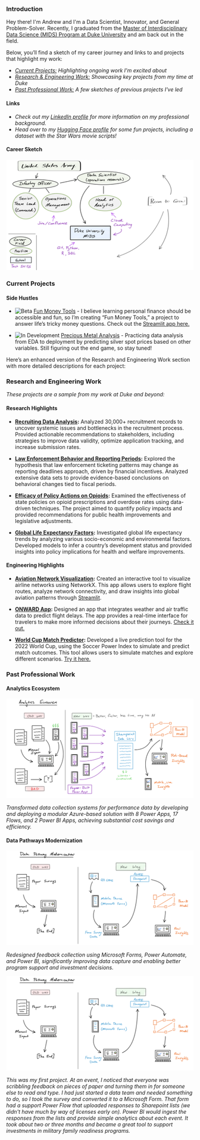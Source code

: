 ### Introduction

Hey there! I'm Andrew and I'm a Data Scientist, Innovator, and General Problem-Solver. Recently, I graduated from the [Master of Interdisciplinary Data Science (MIDS) Program at Duke University](https://datascience.duke.edu) and am back out in the field.

Below, you’ll find a sketch of my career journey and links to  and projects that highlight my work:

- *[Current Projects:](#current-projects) Highlighting ongoing work I'm excited about*
- *[Research & Engineering Work:](#research-and-engineering-work) Showcasing key projects from my time at Duke*
- *[Past Professional Work:](#past-professional-work) A few sketches of previous projects I've led*

#### Links

- *Check out my [LinkedIn profile](https://www.linkedin.com/in/andrew-kroening/) for more information on my professional background.*
- *Head over to my [Hugging Face profile](https://huggingface.co/andrewkroening) for some fun projects, including a dataset with the Star Wars movie scripts!*

#### Career Sketch

![Career Sketch](https://github.com/andrewkroening/andrewkroening/blob/d45b4d7b4061c4cd1fb79932cf48100519091e3a/career_sketch.png?raw=true)

### Current Projects

#### Side Hustles

* ![Beta](https://img.shields.io/badge/Beta-orange.svg) [Fun Money Tools](https://github.com/andrewkroening/fun-money-tools) - I believe learning personal finance should be accessible and fun, so I’m creating “Fun Money Tools,” a project to answer life’s tricky money questions. Check out the [Streamlit app here.](https://funmoneytools.streamlit.app)

* ![In Development](https://img.shields.io/badge/In%20Dev-yellow.svg) [Precious Metal Analysis](https://github.com/andrewkroening/precious-metal-price-analysis) - Practicing data analysis from EDA to deployment by predicting silver spot prices based on other variables. Still figuring out the end game, so stay tuned!

Here’s an enhanced version of the Research and Engineering Work section with more detailed descriptions for each project:

### Research and Engineering Work

*These projects are a sample from my work at Duke and beyond:*

#### Research Highlights

* **[Recruiting Data Analysis](https://github.com/andrewkroening/recruiting-analysis):** Analyzed 30,000+ recruitment records to uncover systemic issues and bottlenecks in the recruitment process. Provided actionable recommendations to stakeholders, including strategies to improve data validity, optimize application tracking, and increase submission rates.

* **[Law Enforcement Behavior and Reporting Periods](https://github.com/MIDS-at-Duke/unifying-data-science-2023-project-team7):** Explored the hypothesis that law enforcement ticketing patterns may change as reporting deadlines approach, driven by financial incentives. Analyzed extensive data sets to provide evidence-based conclusions on behavioral changes tied to fiscal periods.

* **[Efficacy of Policy Actions on Opioids](https://github.com/MIDS-at-Duke/pds-2022-pds_orange):** Examined the effectiveness of state policies on opioid prescriptions and overdose rates using data-driven techniques. The project aimed to quantify policy impacts and provided recommendations for public health improvements and legislative adjustments.

* **[Global Life Expectancy Factors](https://github.com/andrewkroening/orange-modeling-project):** Investigated global life expectancy trends by analyzing various socio-economic and environmental factors. Developed models to infer a country’s development status and provided insights into policy implications for health and welfare improvements.

#### Engineering Highlights

* **[Aviation Network Visualization](https://github.com/andrewkroening/airport-network-viz):** Created an interactive tool to visualize airline networks using NetworkX. This app allows users to explore flight routes, analyze network connectivity, and draw insights into global aviation patterns through [Streamlit](https://airport-networks.streamlit.app).

* **[ONWARD App](https://github.com/andrewkroening/ONWARD-Streamlit-App):** Designed an app that integrates weather and air traffic data to predict flight delays. The app provides a real-time interface for travelers to make more informed decisions about their journeys. [Check it out.](https://onward.streamlit.app)

* **[World Cup Match Predictor](https://github.com/andrewkroening/world-cup-match-predict):** Developed a live prediction tool for the 2022 World Cup, using the Soccer Power Index to simulate and predict match outcomes. This tool allows users to simulate matches and explore different scenarios. [Try it here.](https://tons-of-fun.streamlit.app)

### Past Professional Work

#### Analytics Ecosystem

![Ecosystem Sketch](https://github.com/andrewkroening/andrewkroening/blob/6198ec4a0fdc3ba1753f04358b52ee728797b287/ecosystem_sketch.png?raw=true)

*Transformed data collection systems for performance data by developing and deploying a modular Azure-based solution with 8 Power Apps, 17 Flows, and 2 Power BI Apps, achieving substantial cost savings and efficiency.*

#### Data Pathways Modernization

![Pathway Sketch](https://github.com/andrewkroening/andrewkroening/blob/6198ec4a0fdc3ba1753f04358b52ee728797b287/pathway_sketch.png?raw=true)

*Redesigned feedback collection using Microsoft Forms, Power Automate, and Power BI, significantly improving data capture and enabling better program support and investment decisions.*

![alt text](https://github.com/andrewkroening/andrewkroening/blob/6198ec4a0fdc3ba1753f04358b52ee728797b287/pathway_sketch.png?raw=true)

*This was my first project. At an event, I noticed that everyone was scribbling feedback on pieces of paper and turning them in for someone else to read and type. I had just started a data team and needed something to do, so I took the survey and converted it to a Microsoft Form. That form had a support Power Flow that uploaded responses to Sharepoint lists (we didn't have much by way of licenses early on). Power BI would ingest the responses from the lists and provide simple analytics about each event. It took about two or three months and became a great tool to support investments in military family readiness programs.*

